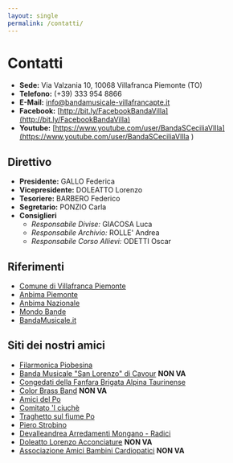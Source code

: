 ```yaml
---
layout: single
permalink: /contatti/
---
```

# Contatti

- **Sede:** Via Valzania 10, 10068 Villafranca Piemonte (TO) 
- **Telefono:**  (+39) 333 954 8866
- **E-Mail:** <info@bandamusicale-villafrancapte.it>
- **Facebook:** [http://bit.ly/FacebookBandaVilla](http://bit.ly/FacebookBandaVilla)
- **Youtube:** [https://www.youtube.com/user/BandaSCeciliaVIlla](https://www.youtube.com/user/BandaSCeciliaVIlla
)

## Direttivo

- **Presidente:** GALLO Federica
- **Vicepresidente:** DOLEATTO Lorenzo
- **Tesoriere:** BARBERO Federico
- **Segretario:** PONZIO Carla
- **Consiglieri**
  - *Responsabile Divise:* GIACOSA Luca
  - *Responsabile Archivio:* ROLLE' Andrea
  - *Responsabile Corso Allievi:* ODETTI Oscar

## Riferimenti

- [Comune di Villafranca Piemonte](http://www.comune.villafrancapiemonte.to.it/)
- [Anbima Piemonte](http://www.anbimapiemonte.it/)
- [Anbima Nazionale](http://www.anbima.it/)
- [Mondo Bande](http://www.mondobande.it/)
- [BandaMusicale.it](http://www.bandamusicale.it/)

## Siti dei nostri amici

- [Filarmonica Piobesina](http://www.filarmonicapiobesina.it/)
- [Banda Musicale "San Lorenzo" di Cavour](http://www.alpimedia.it/bandamusicale.sanlorenzo/) **NON VA**
- [Congedati della Fanfara Brigata Alpina Taurinense](http://www.congedatifanfarataurinense.it/)
- [Color Brass Band](http://www.colorbrass.it/) **NON VA**
- [Amici del Po](http://www.amicidelpo.net/)
- [Comitato 'l ciuchè](http://www.comitatolciuche.it/)
- [Traghetto sul fiume Po](http://web.tiscali.it/traghettosulpo/)
- [Piero Strobino](http://spazioinwind.libero.it/strobino/)
- [Devalleandrea Arredamenti Mongano - Radici](http://www.devalleandrea.it/)
- [Doleatto Lorenzo Acconciature](http://www.lorenzodoleatto.com/) **NON VA**
- [Associazione Amici Bambini Cardiopatici](http://www.aabambinicardiopatici.it/Home.html) **NON VA**